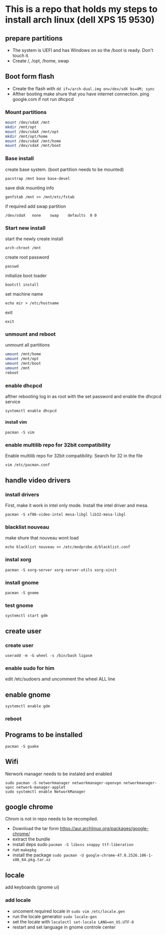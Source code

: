 # This is a repo that holds my steps to install arch linux (dell XPS 15 9530) 

## prepare partitions
* The system is UEFI and has Windows on so the /boot is ready. Don't touch it.
* Create /, /opt, /home, swap

## Boot form flash
* Create the flash with ```dd if=/arch-dual.img on=/dev/sdX bs=4M; sync```
* Afther booting make shure that you have internet connection. ping google.com if not run dhcpcd

### Mount partitions
```bash
mount /dev/sdaX /mnt
mkdir /mnt/opt
mount /dev/sdaX /mnt/opt
mkdir /mnt/opt/home
mount /dev/sdaX /mnt/home
mount /dev/sdaX /mnt/boot
```
### Base install
create base system. (boot partition needs to be mounted)
```
pacstrap /mnt base base-devel
```
save disk mounting info
```
genfstab /mnt >> /mnt/etc/fstab
```
if required add swap partition
```
/dev/sdaX   none    swap    defaults  0 0
```

### Start new install
start the newly create install
```
arch-chroot /mnt
```
create root password 
```
passwd
```
initialize boot loader
```
bootctl install
```
set machine name
```
echo mir > /etc/hostname
```
exit 
```
exit
```
 
### unmount and reboot
unmount all partitions 
```bash  
umount /mnt/home
umount /mnt/opt
umount /mnt/boot
umount /mnt
reboot
```

### enable dhcpcd
afther rebooting log in as root with the set password and enable the dhcpcd service
```
systemctl enable dhcpcd
```
#### install vim 
```pacman -S vim```

### enable multilib repo for 32bit compatibility
Enable multilib repo for 32bit compatibility. Search for 32 in the file
```
vim /etc/pacman.conf
```

## handle video drivers
### install drivers
First, make it work in intel only mode. Install the intel driver and mesa.
```
pacman -S xf86-video-intel mesa-libgl lib32-mesa-libgl
```
### blacklist nouveau
make shure that nouveau wont load
```
echo blacklist nouveau >> /etc/modprobe.d/blacklist.conf
```

### instal xorg
```
pacman -S xorg-server xorg-server-utils xorg-xinit
```

### install gnome
```
pacman -S gnome
```
### test gnome
```
systemctl start gdm
```

## create user
### create user
```
useradd -m -G wheel -s /bin/bash ligasm
```
### enable sudo for him
edit /etc/sudoers amd uncomment the wheel ALL line

## enable gnome
```
systemctl enable gdm
```
### reboot

## Programs to be installed
```
pacman -S guake 
```

## Wifi
Nerwork manager needs to be instaled and enabled
```
sudo pacman -S networkmanager networkmanager-openvpn networkmanager-vpnc network-manager-applet
sudo systemctl enable NetworkManager
```

## google chrome
Chrom is not in repo needs to be recompiled. 
* Download the tar form https://aur.archlinux.org/packages/google-chrome/
* extract the bundle
* install deps sudo ```pacman -S libxss snappy ttf-liberation```
* run ```makepkg```
* install the package ```sudo pacman -U google-chrome-47.0.2526.106-1-x86_64.pkg.tar.xz```

## locale
add keyboards (gnome ui)
### add locale
* uncoment required locale in ```sudo vim /etc/locale.gen```
* run the locale generator ```sudo locale-gen```
* set the locale with ```localectl set-locale LANG=en_US.UTF-8```
* restart and set language in gnome controle center

